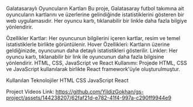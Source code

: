 Galatasaraylı Oyuncuların Kartları
Bu proje, Galatasaray futbol takımına ait oyuncuların kartlarını ve üzerlerine gelindiğinde istatistiklerini gösteren bir web uygulamasıdır. Her oyuncu kartı, tıklanabilir bir linkle daha fazla bilgiye yönlendirir.

Özellikler
Kartlar: Her oyuncunun bilgilerini içeren kartlar, resim ve temel istatistiklerle birlikte görüntülenir.
Hover Özellikleri: Kartların üzerine geldiğinizde, oyuncunun daha detaylı istatistikleri gösterilir.
Linkler: Her oyuncu kartı, tıklanabilir bir link ile oyuncunun daha fazla bilgisine yönlendirir.
HTML, CSS, JavaScript ve React Kullanımı: Projede HTML, CSS ve JavaScript kullanılarak birlikte React framework'üyle oluşturulmuştur.

Kullanılan Teknolojiler
HTML
CSS
JavaScript
React

Project Videos Link:
https://github.com/YildizGokhan/gs-project/assets/144238207/62faf21d-e782-41f4-997a-c290ff9944e9

